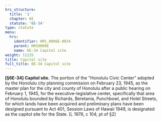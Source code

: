```yaml
---
hrs_structure:
  title: '1'
  chapter: 6E
  statute: '6E-34'
type: statute
menu:
  hrs:
    identifier: HRS_0006E-0034
    parent: HRS0006E
    name: 6E-34 Capitol site
weight: 11135
title: Capitol site
full_title: 6E-34 Capitol site
---
```

**[§6E-34] Capitol site.** The portion of the "Honolulu Civic Center" adopted by the Honolulu city planning commission on February 23, 1945, as the master plan for the city and county of Honolulu after a public hearing on February 1, 1945, for the executive-legislative center, specifically that area of Honolulu bounded by Richards, Beretania, Punchbowl, and Hotel Streets, for which lands have been acquired and preliminary plans have been designed pursuant to Act 401, Session Laws of Hawaii 1949, is designated as the capitol site for the State. [L 1976, c 104, pt of §2]